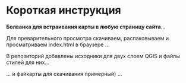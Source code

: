 # Короткая инструкция

**Болванка для встраивания карты в любую страницу сайта**...

Для преварительного просмотра скачиваем, распаковываем и просматриваем index.html в браузере ...

В репозиторий добавлены исходники для двух слоем QGIS и файлы стилей для них...

... и файкарты для скачивания примерный) ...